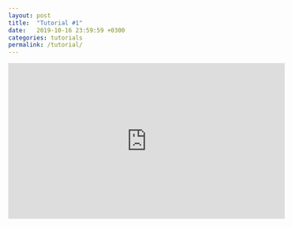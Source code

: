 ```yaml
---
layout: post
title:  "Tutorial #1"
date:   2019-10-16 23:59:59 +0300
categories: tutorials
permalink: /tutorial/
---
```

<iframe width="560" height="315" src="https://www.youtube.com/embed/4cTF2_rcwKA" frameborder="0" allow="accelerometer; autoplay; encrypted-media; gyroscope; picture-in-picture" allowfullscreen></iframe>
